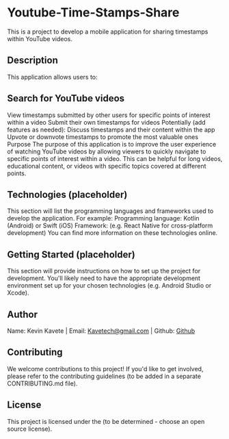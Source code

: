 <h1>Youtube-Time-Stamps-Share</h1>


This is a project to develop a mobile application for sharing timestamps within YouTube videos.

<h2>Description</h2>
This application allows users to:

<h2>Search for YouTube videos</h2>
View timestamps submitted by other users for specific points of interest within a video
Submit their own timestamps for videos
Potentially (add features as needed):
Discuss timestamps and their content within the app
Upvote or downvote timestamps to promote the most valuable ones
Purpose
The purpose of this application is to improve the user experience of watching YouTube videos by allowing viewers to quickly navigate to specific points of interest within a video. This can be helpful for long videos, educational content, or videos with specific topics covered at different points.

<h2>Technologies (placeholder)</h2>
This section will list the programming languages and frameworks used to develop the application. For example:
Programming language: Kotlin (Android) or Swift (iOS)
Framework: (e.g. React Native for cross-platform development)
You can find more information on these technologies online.

<h2>Getting Started (placeholder)</h2>
This section will provide instructions on how to set up the project for development.
You'll likely need to have the appropriate development environment set up for your chosen technologies (e.g. Android Studio or Xcode).

<h2>Author</h2>
Name: Kevin Kavete | Email: <a href="@kavetech@gmail.com">Kavetech@gmail.com</a> | Github: <a href="https://github.com/kavetech2023/">Github</a>

<h2>Contributing</h2>
We welcome contributions to this project! If you'd like to get involved, please refer to the contributing guidelines (to be added in a separate CONTRIBUTING.md file).

<h2>License</h2>
This project is licensed under the (to be determined - choose an open source license).

